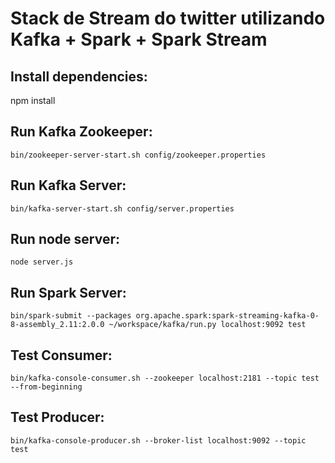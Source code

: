 # Stack de Stream do twitter utilizando Kafka + Spark + Spark Stream

## Install dependencies:

npm install

## Run Kafka Zookeeper:

```
bin/zookeeper-server-start.sh config/zookeeper.properties
```

## Run Kafka Server:

```
bin/kafka-server-start.sh config/server.properties
```

## Run node server:

```
node server.js
```

## Run Spark Server:

```
bin/spark-submit --packages org.apache.spark:spark-streaming-kafka-0-8-assembly_2.11:2.0.0 ~/workspace/kafka/run.py localhost:9092 test
```

## Test Consumer:

```
bin/kafka-console-consumer.sh --zookeeper localhost:2181 --topic test --from-beginning
```

## Test Producer:

```
bin/kafka-console-producer.sh --broker-list localhost:9092 --topic test
```
